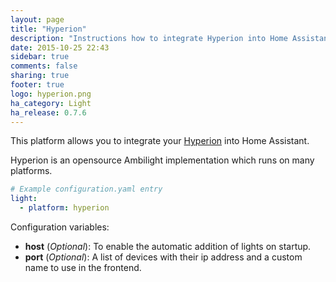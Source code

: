 ```yaml
---
layout: page
title: "Hyperion"
description: "Instructions how to integrate Hyperion into Home Assistant."
date: 2015-10-25 22:43
sidebar: true
comments: false
sharing: true
footer: true
logo: hyperion.png
ha_category: Light
ha_release: 0.7.6
---
```


This platform allows you to integrate your [Hyperion](https://hyperion-project.org/wiki) into Home Assistant.

Hyperion is an opensource Ambilight implementation which runs on many platforms.

```yaml
# Example configuration.yaml entry
light:
  - platform: hyperion
```

Configuration variables:

- **host** (*Optional*): To enable the automatic addition of lights on startup.
- **port** (*Optional*): A list of devices with their ip address and a custom name to use in the frontend.
